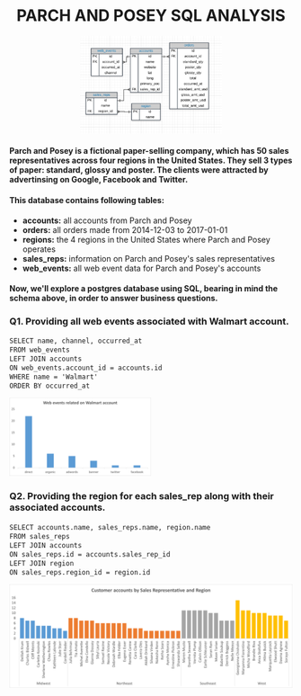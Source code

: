# <center> PARCH AND POSEY SQL ANALYSIS </center>

<p align="center"> <img src="erd_diagrams_parch_and_posey.png" width=50% > </p>

#### Parch and Posey is a fictional paper-selling company, which has 50 sales representatives across four regions in the United States. They sell 3 types of paper: standard, glossy and poster. The clients were attracted by advertinsing on Google, Facebook and Twitter. 
#### This database contains following tables:
* **accounts:** all accounts from Parch and Posey
* **orders:** all orders made from 2014-12-03 to 2017-01-01
* **regions:** the 4 regions in the United States where Parch and Posey operates
* **sales_reps:** information on Parch and Posey's sales representatives
* **web_events:** all web event data for Parch and Posey's accounts
#### Now, we'll explore a postgres database using SQL, bearing in mind the schema above, in order to answer business questions.

### Q1. Providing all web events associated with Walmart account.
```
SELECT name, channel, occurred_at
FROM web_events
LEFT JOIN accounts 
ON web_events.account_id = accounts.id
WHERE name = 'Walmart'
ORDER BY occurred_at
```
<p align="left"> <img src="charts/Q1.png" width=50% > </p>

### Q2. Providing the region for each sales_rep along with their associated accounts.
```
SELECT accounts.name, sales_reps.name, region.name
FROM sales_reps
LEFT JOIN accounts
ON sales_reps.id = accounts.sales_rep_id
LEFT JOIN region
ON sales_reps.region_id = region.id
```
<p align="left"> <img src="charts/Q2.png" width=100% > </p>
